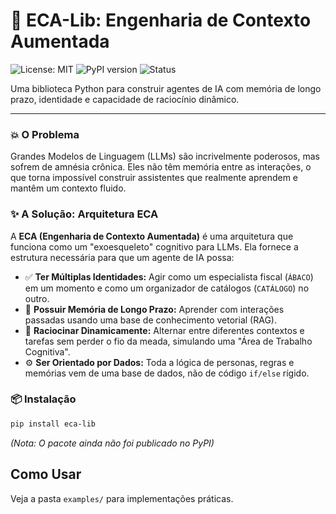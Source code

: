 # 🧠 ECA-Lib: Engenharia de Contexto Aumentada

![License: MIT](https://img.shields.io/badge/License-MIT-yellow.svg)
![PyPI version](https://img.shields.io/pypi/v/eca-lib.svg)
![Status](https://img.shields.io/badge/status-em%20desenvolvimento-orange)

Uma biblioteca Python para construir agentes de IA com memória de longo prazo, identidade e capacidade de raciocínio dinâmico.

---

### 💥 O Problema

Grandes Modelos de Linguagem (LLMs) são incrivelmente poderosos, mas sofrem de amnésia crônica. Eles não têm memória entre as interações, o que torna impossível construir assistentes que realmente aprendem e mantêm um contexto fluido.

### ✨ A Solução: Arquitetura ECA

A **ECA (Engenharia de Contexto Aumentada)** é uma arquitetura que funciona como um "exoesqueleto" cognitivo para LLMs. Ela fornece a estrutura necessária para que um agente de IA possa:

* ✅ **Ter Múltiplas Identidades:** Agir como um especialista fiscal (`ÁBACO`) em um momento e como um organizador de catálogos (`CATÁLOGO`) no outro.
* 🧠 **Possuir Memória de Longo Prazo:** Aprender com interações passadas usando uma base de conhecimento vetorial (RAG).
* 🚀 **Raciocinar Dinamicamente:** Alternar entre diferentes contextos e tarefas sem perder o fio da meada, simulando uma "Área de Trabalho Cognitiva".
* ⚙️ **Ser Orientado por Dados:** Toda a lógica de personas, regras e memórias vem de uma base de dados, não de código `if/else` rígido.

### 📦 Instalação

```bash
pip install eca-lib
```
*(Nota: O pacote ainda não foi publicado no PyPI)*

## Como Usar

Veja a pasta `examples/` para implementações práticas.
